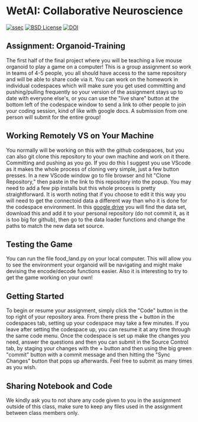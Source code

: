 ﻿# WetAI: Collaborative Neuroscience

[![ssec](https://img.shields.io/badge/SSEC-Project-purple?logo=data:image/png;base64,iVBORw0KGgoAAAANSUhEUgAAAA0AAAAOCAQAAABedl5ZAAAACXBIWXMAAAHKAAABygHMtnUxAAAAGXRFWHRTb2Z0d2FyZQB3d3cuaW5rc2NhcGUub3Jnm+48GgAAAMNJREFUGBltwcEqwwEcAOAfc1F2sNsOTqSlNUopSv5jW1YzHHYY/6YtLa1Jy4mbl3Bz8QIeyKM4fMaUxr4vZnEpjWnmLMSYCysxTcddhF25+EvJia5hhCudULAePyRalvUteXIfBgYxJufRuaKuprKsbDjVUrUj40FNQ11PTzEmrCmrevPhRcVQai8m1PRVvOPZgX2JttWYsGhD3atbHWcyUqX4oqDtJkJiJHUYv+R1JbaNHJmP/+Q1HLu2GbNoSm3Ft0+Y1YMdPSTSwQAAAABJRU5ErkJggg==&style=plastic)](https://escience.washington.edu/wetai/)
[![BSD License](https://badgen.net/badge/license/BSD-3-Clause/blue)](LICENSE)
[![DOI](https://zenodo.org/badge/691200258.svg)](https://zenodo.org/badge/latestdoi/691200258)

## Assignment: Organoid-Training

The first half of the final project where you will be teaching a live mouse organoid to play a game on a computer! This is a group assignment so work in teams of 4-5 people, you all should have access to the same repository and will be able to share code via it. You can work on the homework in individual codespaces which will make sure you get used committing and pushing/pulling frequently so your version of the assignment stays up to date with everyone else's, or you can use the "live share" button at the bottom left of the codespace window to send a link to other people to join your coding session, kind of like with google docs. A submission from one person will submit for the entire group!

## Working Remotely VS on Your Machine

You normally will be working on this with the github codespaces, but you can also git clone this repository to your own machine and work on it there. Committing and pushing as you go. If you do this I suggest you use VScode as it makes the whole process of cloning very simple, just a few button presses. In a new VScode window go to file browser and hit "Clone Repository," then paste in the link to this repository into the popup. You may need to add a few pip installs but this whole process is pretty straightforward. It is worth noting that if you choose to edit it this way you will need to get the connectoid data a different way than who it is done for the codespace environment. In this [google drive](https://drive.google.com/drive/folders/1r9X9KDWgY0HSV3NPekrjVINlG4XsmYmi) you will find the data set, download this and add it to your personal repository (do not commit it, as it is too big for github), then go to the data loader functions and change the paths to match the new data set source. 

## Testing the Game

You can run the file food_land.py on your local computer. This will allow you to see the environment your organoid will be navigating and might make devising the encode/decode functions easier. Also it is interesting to try to get the game working on your own!

## Getting Started

To begin or resume your assignment, simply click the "Code" button in the top right of your repository area. From there press the + button in the codespaces tab, setting up your codespace may take a few minutes. If you leave after setting the codespace up, you can resume it at any time through the same code menu. Once the codespace is set up make the changes you need, answer the questions and then you can submit in the Source Control tab, by staging your changes with the + button and then using the big green "commit" button with a commit message and then hitting the "Sync Changes" button that pops up afterwards. Feel free to submit as many times as you wish.

## Sharing Notebook and Code

We kindly ask you to not share any code given to you in the assignment outside of this class, make sure to keep any files used in the assignment between class members only.